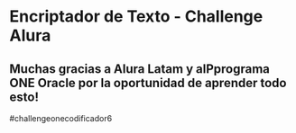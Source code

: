 # Encriptador de Texto - Challenge Alura

## Muchas gracias a Alura Latam y alPprograma ONE Oracle por la oportunidad de aprender todo esto!

#challengeonecodificador6
